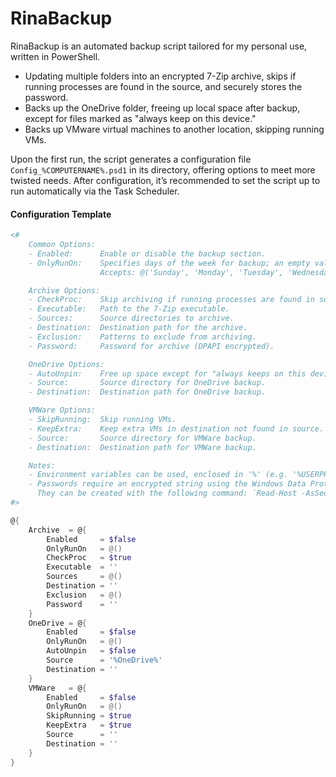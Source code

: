 # RinaBackup

RinaBackup is an automated backup script tailored for my personal use, written in PowerShell.

- Updating multiple folders into an encrypted 7-Zip archive, skips if running processes are found in the source, and securely stores the password.
- Backs up the OneDrive folder, freeing up local space after backup, except for files marked as "always keep on this device."
- Backs up VMware virtual machines to another location, skipping running VMs.

Upon the first run, the script generates a configuration file `Config_%COMPUTERNAME%.psd1` in its directory, offering options to meet more twisted needs. After configuration, it’s recommended to set the script up to run automatically via the Task Scheduler.

#### Configuration Template

```powershell
<#
    Common Options:
    - Enabled:      Enable or disable the backup section.
    - OnlyRunOn:    Specifies days of the week for backup; an empty value skips the check.
                    Accepts: @('Sunday', 'Monday', 'Tuesday', 'Wednesday', 'Thursday', 'Friday', 'Saturday').

    Archive Options:
    - CheckProc:    Skip archiving if running processes are found in source.
    - Executable:   Path to the 7-Zip executable.
    - Sources:      Source directories to archive.
    - Destination:  Destination path for the archive.
    - Exclusion:    Patterns to exclude from archiving.
    - Password:     Password for archive (DPAPI encrypted).

    OneDrive Options:
    - AutoUnpin:    Free up space except for "always keeps on this device" files.
    - Source:       Source directory for OneDrive backup.
    - Destination:  Destination path for OneDrive backup.

    VMWare Options:
    - SkipRunning:  Skip running VMs.
    - KeepExtra:    Keep extra VMs in destination not found in source.
    - Source:       Source directory for VMWare backup.
    - Destination:  Destination path for VMWare backup.

    Notes:
    - Environment variables can be used, enclosed in '%' (e.g. '%USERPROFILE%').
    - Passwords require an encrypted string using the Windows Data Protection API (DPAPI).
      They can be created with the following command: `Read-Host -AsSecureString | ConvertFrom-SecureString`
#>

@{
    Archive  = @{
        Enabled     = $false
        OnlyRunOn   = @()
        CheckProc   = $true
        Executable  = ''
        Sources     = @()
        Destination = ''
        Exclusion   = @()
        Password    = ''
    }
    OneDrive = @{
        Enabled     = $false
        OnlyRunOn   = @()
        AutoUnpin   = $false
        Source      = '%OneDrive%'
        Destination = ''
    }
    VMWare   = @{
        Enabled     = $false
        OnlyRunOn   = @()
        SkipRunning = $true
        KeepExtra   = $true
        Source      = ''
        Destination = ''
    }
}
```
